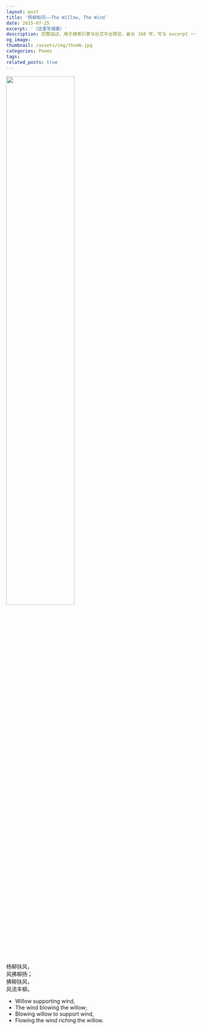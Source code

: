```yaml
---
layout: post
title: '杨柳和风——The Willow, The Wind'
date: 2015-07-25
excerpt: '（这里写摘要）'
description: 完整描述，用于搜索引擎与社交平台预览，最长 160 字，可与 excerpt 一致
og_image: 
thumbnail: /assets/img/thumb.jpg
categories: Poems
tags: 
related_posts: true
---
```


<img src="{{ '/assets/img/blog/xxxxxxxx' | relative_url }}" style="width:60%;">

杨柳扶风，  
风拂柳扬；  
拂柳扶风，  
风流丰柳。

- Willow supporting wind,
- The wind blowing the willow;
- Blowing willow to support wind,
- Flowing the wind riching the willow.